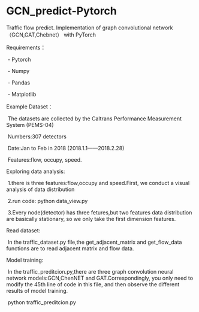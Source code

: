 # GCN_predict-Pytorch
Traffic flow predict. Implementation of  graph convolutional network（GCN,GAT,Chebnet） with PyTorch

Requirements：

​	- Pytorch

​	- Numpy

​	- Pandas

​	- Matplotlib



Example Dataset：

​	The datasets are collected by the Caltrans Performance Measurement System (PEMS-04) 

​	Numbers:307 detectors

​	Date:Jan to Feb in 2018 (2018.1.1——2018.2.28)

​	Features:flow, occupy, speed.



Exploring data analysis:

​	1.there is three features:flow,occupy and speed.First, we conduct a visual analysis of data distribution 

​	2.run code: python data_view.py	

​	3.Every node(detector) has three fetures,but two features data distribution are basically stationary, so we only take the first dimension features.



Read dataset:

​	In the traffic_dataset.py file,the get_adjacent_matrix and get_flow_data functions are to read adjacent matrix and flow data.



Model training:

​	In the traffic_preditcion.py,there are three graph convolution neural network models:GCN,ChenNET and GAT.Correspondingly, you only need to modify the 45th line of code in this file, and then observe the different results of model training.

​	python traffic_preditcion.py